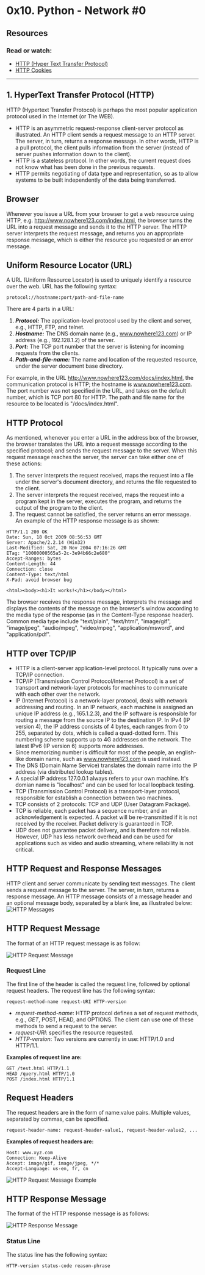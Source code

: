 # 0x10. Python - Network #0

## Resources

### Read or watch:
- [HTTP (Hyper Text Transfer Protocol)](https://intranet.alxswe.com/rltoken/rAon_EpQ6PGl8N0plySn4A)
- [HTTP Cookies](https://intranet.alxswe.com/rltoken/MhVCl_0oviQldWPn5oX-NQ)

-------------------------
## 1. HyperText Transfer Protocol (HTTP)
HTTP (Hypertext Transfer Protocol) is perhaps the most popular application protocol used in the Internet (or The WEB).

- HTTP is an asymmetric request-response client-server protocol as illustrated.  An HTTP client sends a request message to an HTTP server.  The server, in turn, returns a response message.  In other words, HTTP is a pull protocol, the client pulls information from the server (instead of server pushes information down to the client).
 - HTTP is a stateless protocol. In other words, the current request does not know what has been done in the previous requests.
 - HTTP permits negotiating of data type and representation, so as to allow systems to be built independently of the data being transferred.

 ## Browser
 Whenever you issue a URL from your browser to get a web resource using HTTP, e.g. http://www.nowhere123.com/index.html, the browser turns the URL into a request message and sends it to the HTTP server. The HTTP server interprets the request message, and returns you an appropriate response message, which is either the resource you requested or an error message.

 ## Uniform Resource Locator (URL)

 A URL (Uniform Resource Locator) is used to uniquely identify a resource over the web. URL has the following syntax:
 ```
 protocol://hostname:port/path-and-file-name
 ```
 There are 4 parts in a URL:
 1. ***Protocol:*** The application-level protocol used by the client and server, e.g., HTTP, FTP, and telnet.
 2. ***Hostname:*** The DNS domain name (e.g., www.nowhere123.com) or IP address (e.g., 192.128.1.2) of the server.
 3. ***Port:*** The TCP port number that the server is listening for incoming requests from the clients.
 4. ***Path-and-file-name:*** The name and location of the requested resource, under the server document base directory.
 
 For example, in the URL http://www.nowhere123.com/docs/index.html, the communication protocol is HTTP; the hostname is www.nowhere123.com. The port number was not specified in the URL, and takes on the default number, which is TCP port 80 for HTTP. The path and file name for the resource to be located is "/docs/index.html".

 ## HTTP Protocol
 As mentioned, whenever you enter a URL in the address box of the browser, the browser translates the URL into a request message according to the specified protocol; and sends the request message to the server.
 When this request message reaches the server, the server can take either one of these actions:
 1. The server interprets the request received, maps the request into a file under the server's document directory, and returns the file requested to the client.
 2. The server interprets the request received, maps the request into a program kept in the server, executes the program, and returns the output of the program to the client.
 3. The request cannot be satisfied, the server returns an error message.
 An example of the HTTP response message is as shown:
```
HTTP/1.1 200 OK
Date: Sun, 18 Oct 2009 08:56:53 GMT
Server: Apache/2.2.14 (Win32)
Last-Modified: Sat, 20 Nov 2004 07:16:26 GMT
ETag: "10000000565a5-2c-3e94b66c2e680"
Accept-Ranges: bytes
Content-Length: 44
Connection: close
Content-Type: text/html
X-Pad: avoid browser bug
  
<html><body><h1>It works!</h1></body></html>
 ```
The browser receives the response message, interprets the message and displays the contents of the message on the browser's window according to the media type of the response (as in the Content-Type response header). Common media type include "text/plain", "text/html", "image/gif", "image/jpeg", "audio/mpeg", "video/mpeg", "application/msword", and "application/pdf".

## HTTP over TCP/IP
- HTTP is a client-server application-level protocol. It typically runs over a TCP/IP connection.
- TCP/IP (Transmission Control Protocol/Internet Protocol) is a set of transport and network-layer protocols for machines to communicate with each other over the network.
- IP (Internet Protocol) is a network-layer protocol, deals with network addressing and routing. In an IP network, each machine is assigned an unique IP address (e.g., 165.1.2.3), and the IP software is responsible for routing a message from the source IP to the destination IP. In IPv4 (IP version 4), the IP address consists of 4 bytes, each ranges from 0 to 255, separated by dots, which is called a quad-dotted form.  This numbering scheme supports up to 4G addresses on the network.  The latest IPv6 (IP version 6) supports more addresses.
- Since memorizing number is difficult for most of the people, an english-like domain name, such as www.nowhere123.com is used instead.
- The DNS (Domain Name Service) translates the domain name into the IP address (via distributed lookup tables).
- A special IP address 127.0.0.1 always refers to your own machine.  It's domian name is "localhost" and can be used for local loopback testing.
- TCP (Transmission Control Protocol) is a transport-layer protocol, responsible for establish a connection between two machines.
- TCP consists of 2 protocols: TCP and UDP (User Datagram Package).
- TCP is reliable, each packet has a sequence number, and an acknowledgement is expected.  A packet will be re-transmitted if it is not received by the receiver.  Packet delivery is guaranteed in TCP.
- UDP does not guarantee packet delivery, and is therefore not reliable.  However, UDP has less network overhead and can be used for applications such as video and audio streaming, where reliability is not critical.

## HTTP Request and Response Messages 
HTTP client and server communicate by sending text messages. The client sends a request message to the server.  The server, in turn, returns a response message.
An HTTP message consists of a message header and an optional message body, separated by a blank line, as illustrated below:
![HTTP Messages](HTTP_MessageFormat.png)

## HTTP Request Message

The format of an HTTP request message is as follow:

![HTTP Request Message](HTTP_RequestMessage.png)

### Request Line

The first line of the header is called the request line, followed by optional request headers.
The request line has the following syntax:
```
request-method-name request-URI HTTP-version
```
- *request-method-name*: HTTP protocol defines a set of request methods, e.g., *GET*, POST, HEAD, and OPTIONS. The client can use one of these methods to send a request to the server.
- *request-URI*: specifies the resource requested.
- *HTTP-version*: Two versions are currently in use: HTTP/1.0 and HTTP/1.1.

**Examples of request line are:**
```
GET /test.html HTTP/1.1
HEAD /query.html HTTP/1.0
POST /index.html HTTP/1.1
```
## Request Headers

The request headers are in the form of name:value pairs. Multiple values, separated by commas, can be specified.
```
request-header-name: request-header-value1, request-header-value2, ...
```
**Examples of request headers are:**
```
Host: www.xyz.com
Connection: Keep-Alive
Accept: image/gif, image/jpeg, */*
Accept-Language: us-en, fr, cn
```
![HTTP Request Message Example](HTTP_RequestMessageExample.png)

## HTTP Response Message

The format of the HTTP response message is as follows:

![HTTP Response Message](HTTP_ResponseMessage.png)

### Status Line
The status line has the following syntax:
```
HTTP-version status-code reason-phrase
```
